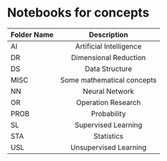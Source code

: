 # Notebooks for concepts

| Folder Name | Description |
| :---- | :----: |
| AI | Artificial Intelligence |
| DR | Dimensional Reduction |
| DS | Data Structure |
| MISC | Some mathematical concepts |
| NN | Neural Network |
| OR | Operation Research |
| PROB | Probability |
| SL | Supervised Learning |
| STA | Statistics |
| USL | Unsupervised Learning |